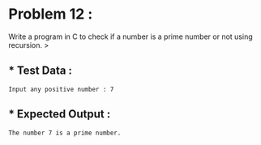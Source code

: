 # Problem 12 :

Write a program in C to check if a number is a prime number or not using recursion. >

## * Test Data :

    Input any positive number : 7

## * Expected Output :

    The number 7 is a prime number. 